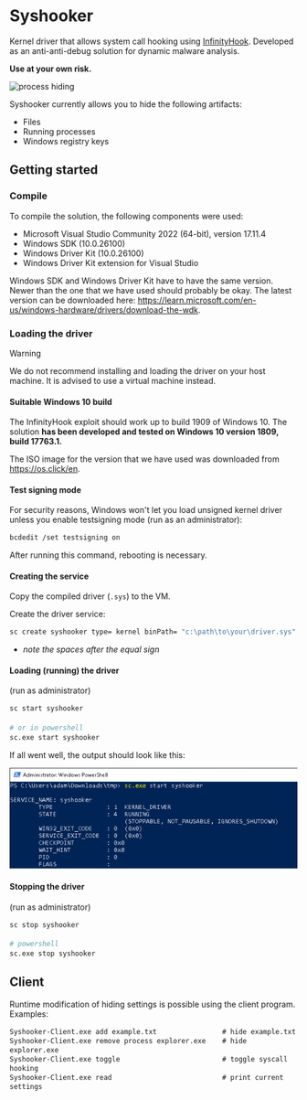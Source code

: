 # Syshooker
Kernel driver that allows system call hooking using [InfinityHook](https://github.com/everdox/InfinityHook). Developed as an anti-anti-debug solution for dynamic malware analysis.

**Use at your own risk.**

![process hiding](/assets/demo.gif)

Syshooker currently allows you to hide the following artifacts:
- Files
- Running processes
- Windows registry keys

## Getting started
### Compile
To compile the solution, the following components were used:
- Microsoft Visual Studio Community 2022 (64-bit), version 17.11.4
- Windows SDK (10.0.26100)
- Windows Driver Kit (10.0.26100)
- Windows Driver Kit extension for Visual Studio

Windows SDK and Windows Driver Kit have to have the same version. Newer than the one that we have used should probably be okay. The latest version can be downloaded here: https://learn.microsoft.com/en-us/windows-hardware/drivers/download-the-wdk.
### Loading the driver

> [!WARNING]
> We do not recommend installing and loading the driver on your host machine. It is advised to use a virtual machine instead.

#### Suitable Windows 10 build
The InfinityHook exploit should work up to build 1909 of Windows 10. The solution **has been developed and tested on Windows 10 version 1809, build
17763.1.**

The ISO image for the version that we have used was downloaded from https://os.click/en.
#### Test signing mode
For security reasons, Windows won't let you load unsigned kernel driver unless you enable testsigning mode (run as an administrator):

```sh
bcdedit /set testsigning on
```

After running this command, rebooting is necessary.
#### Creating the service
Copy the compiled driver (`.sys`) to the VM.

Create the driver service:
```sh
sc create syshooker type= kernel binPath= "c:\path\to\your\driver.sys"
```
- *note the spaces after the equal sign*

#### Loading (running) the driver
(run as administrator)

```sh
sc start syshooker

# or in powershell
sc.exe start syshooker
```

If all went well, the output should look like this:

![Loaded Driver](assets/loaded-driver.png)

#### Stopping the driver
(run as administrator)
```sh
sc stop syshooker

# powershell
sc.exe stop syshooker
```

## Client

Runtime modification of hiding settings is possible using the client program. Examples:

```
Syshooker-Client.exe add example.txt                # hide example.txt
Syshooker-Client.exe remove process explorer.exe    # hide explorer.exe
Syshooker-Client.exe toggle                         # toggle syscall hooking
Syshooker-Client.exe read                           # print current settings
```
